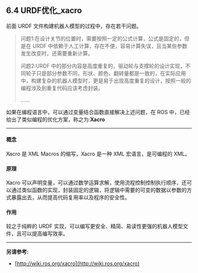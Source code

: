 ## 6.4 URDF优化\_xacro

前面 URDF 文件构建机器人模型的过程中，存在若干问题。

> 问题1:在设计关节的位置时，需要按照一定的公式计算，公式是固定的，但是在 URDF 中依赖于人工计算，存在不便，容易计算失误，且当某些参数发生改变时，还需要重新计算。
>
> 问题2:URDF 中的部分内容是高度重复的，驱动轮与支撑轮的设计实现，不同轮子只是部分参数不同，形状、颜色、翻转量都是一致的，在实际应用中，构建复杂的机器人模型时，更是易于出现高度重复的设计，按照一般的编程涉及到重复代码应该考虑封装。
>
> ......

如果在编程语言中，可以通过变量结合函数直接解决上述问题，在 ROS 中，已经给出了类似编程的优化方案，称之为:**Xacro**

---

#### **概念**

Xacro 是 XML Macros 的缩写，Xacro 是一种 XML 宏语言，是可编程的 XML。

#### **原理**

Xacro 可以声明变量，可以通过数学运算求解，使用流程控制控制执行顺序，还可以通过类似函数的实现，封装固定的逻辑，将逻辑中需要的可变的数据以参数的方式暴露出去，从而提高代码复用率以及程序的安全性。

#### **作用**

较之于纯粹的 URDF 实现，可以编写更安全、精简、易读性更强的机器人模型文件，且可以提高编写效率。

---

**另请参考:**

* [http://wiki.ros.org/xacro](http://wiki.ros.org/xacro)



